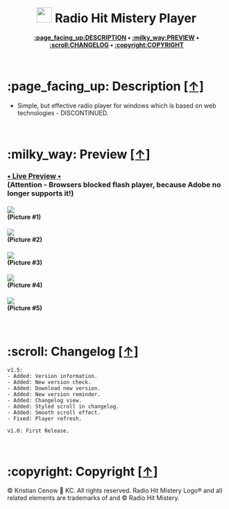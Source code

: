 <h1 align="center"><img src="https://raw.githubusercontent.com/kcenow/Web-Based-Radio-Player/main/favicon.ico" width="35px" height="35px"> Radio Hit Mistery Player</h1>
<p align="center"><b><a href="#page_facing_up-description-">:page_facing_up:DESCRIPTION</a> • <a href="#milky_way-preview-">:milky_way:PREVIEW</a> • <a href="#scroll-changelog-">:scroll:CHANGELOG</a> • <a href="#copyright-copyright-">:copyright:COPYRIGHT</a></b></p>

<br />

<h1>:page_facing_up: Description <a href="#-radio-hit-mistery-player" title="Go to Navigation">[↑]</a></h1>

* Simple, but effective radio player for windows which is based on web technologies - DISCONTINUED.

<br />

<h1>:milky_way: Preview <a href="#-radio-hit-mistery-player" title="Go to Navigation">[↑]</a></h1>

<h3><a href="https://kcenow.com/lab/rhmplayer/" target="_blank">• Live Preview •</a><br />
(Attention - Browsers blocked flash player, because Adobe no longer supports it!)</h3>

<h4><img src="https://raw.githubusercontent.com/kcenow/Web-Based-Radio-Player/main/Preview/Preview%2001.png"><br />
(Picture #1)</h4>

<h4><img src="https://raw.githubusercontent.com/kcenow/Web-Based-Radio-Player/main/Preview/Preview%2002.png"><br />
(Picture #2)</h4>

<h4><img src="https://raw.githubusercontent.com/kcenow/Web-Based-Radio-Player/main/Preview/Preview%2003.png"><br />
(Picture #3)</h4>

<h4><img src="https://raw.githubusercontent.com/kcenow/Web-Based-Radio-Player/main/Preview/Preview%2004.png"><br />
(Picture #4)</h4>

<h4><img src="https://raw.githubusercontent.com/kcenow/Web-Based-Radio-Player/main/Preview/Preview%2005.png"><br />
(Picture #5)</h4>

<br />

<h1>:scroll: Changelog <a href="#-radio-hit-mistery-player" title="Go to Navigation">[↑]</a></h1>

```
v1.5:
- Added: Version information.
- Added: New version check.
- Added: Download new version.
- Added: New version reminder.
- Added: Changelog view.
- Added: Styled scroll in changelog.
- Added: Smooth scroll effect.
- Fixed: Player refresh.

v1.0: First Release.
```

<br />

<h1>:copyright: Copyright <a href="#-radio-hit-mistery-player" title="Go to Navigation">[↑]</a></h1>
© Kristian Cenow &#128640; KC. All rights reserved. Radio Hit Mistery Logo® and all related elements are trademarks of and © Radio Hit Mistery.
